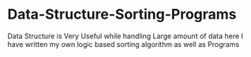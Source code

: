 # Data-Structure-Sorting-Programs
Data Structure is Very Useful while handling Large amount of data  here I have written my own logic based sorting algorithm as well as Programs
